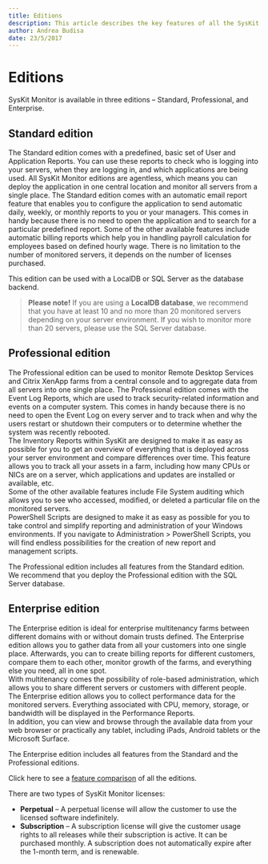 ```yaml
---
title: Editions
description: This article describes the key features of all the SysKit Monitor editions.
author: Andrea Budisa
date: 23/5/2017
---
```


# Editions

SysKit Monitor is available in three editions – Standard, Professional, and Enterprise.

## Standard edition

The Standard edition comes with a predefined, basic set of User and Application Reports. You can use these reports to check who is logging into your servers, when they are logging in, and which applications are being used. All SysKit Monitor editions are agentless, which means you can deploy the application in one central location and monitor all servers from a single place. The Standard edition comes with an automatic email report feature that enables you to configure the application to send automatic daily, weekly, or monthly reports to you or your managers. This comes in handy because there is no need to open the application and to search for a particular predefined report. Some of the other available features include automatic billing reports which help you in handling payroll calculation for employees based on defined hourly wage. There is no limitation to the number of monitored servers, it depends on the number of licenses purchased.

This edition can be used with a LocalDB or SQL Server as the database backend.

> **Please note!** If you are using a **LocalDB database**, we recommend that you have at least 10 and no more than 20 monitored servers depending on your server environment. If you wish to monitor more than 20 servers, please use the SQL Server database.

## Professional edition

The Professional edition can be used to monitor Remote Desktop Services and Citrix XenApp farms from a central console and to aggregate data from all servers into one single place. The Professional edition comes with the Event Log Reports, which are used to track security-related information and events on a computer system. This comes in handy because there is no need to open the Event Log on every server and to track when and why the users restart or shutdown their computers or to determine whether the system was recently rebooted.  
The Inventory Reports within SysKit are designed to make it as easy as possible for you to get an overview of everything that is deployed across your server environment and compare differences over time. This feature allows you to track all your assets in a farm, including how many CPUs or NICs are on a server, which applications and updates are installed or available, etc.  
Some of the other available features include File System auditing which allows you to see who accessed, modified, or deleted a particular file on the monitored servers.  
PowerShell Scripts are designed to make it as easy as possible for you to take control and simplify reporting and administration of your Windows environments. If you navigate to Administration &gt; PowerShell Scripts, you will find endless possibilities for the creation of new report and management scripts.

The Professional edition includes all features from the Standard edition.  
We recommend that you deploy the Professional edition with the SQL Server database.

## Enterprise edition

The Enterprise edition is ideal for enterprise multitenancy farms between different domains with or without domain trusts defined. The Enterprise edition allows you to gather data from all your customers into one single place. Afterwards, you can to create billing reports for different customers, compare them to each other, monitor growth of the farms, and everything else you need, all in one spot.  
With multitenancy comes the possibility of role-based administration, which allows you to share different servers or customers with different people.  
The Enterprise edition allows you to collect performance data for the monitored servers. Everything associated with CPU, memory, storage, or bandwidth will be displayed in the Performance Reports.  
In addition, you can view and browse through the available data from your web browser or practically any tablet, including iPads, Android tablets or the Microsoft Surface.

The Enterprise edition includes all features from the Standard and the Professional editions.

Click here to see a [feature comparison](https://www.syskit.com/products/monitor/pricing/features-by-edition) of all the editions.

There are two types of SysKit Monitor licenses:

* **Perpetual** – A perpetual license will allow the customer to use the licensed software indefinitely.
* **Subscription** – A subscription license will give the customer usage rights to all releases while their subscription is active. It can be purchased monthly. A subscription does not automatically expire after the 1-month term, and is renewable.

